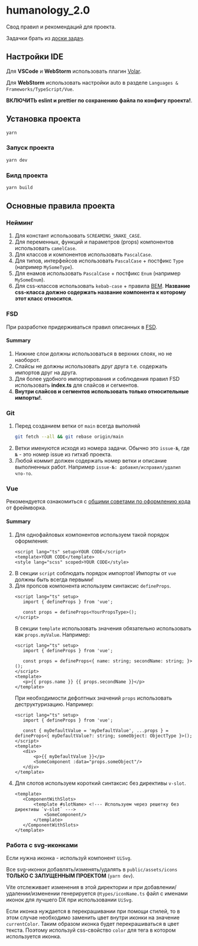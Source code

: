 # humanology_2.0

Свод правил и рекомендаций для проекта.

Задачки брать из [доски задач](https://github.com/users/ooonikpro/projects/6).

## Настройки IDE

Для **VSCode** и **WebStorm** использовать плагин [Volar](https://marketplace.visualstudio.com/items?itemName=Vue.volar).

Для **WebStorm** использовать настройки auto в разделе `Languages & Frameworks/TypeScript/Vue`.

**ВКЛЮЧИТЬ eslint и prettier по сохранению файла по конфигу проекта!**.

## Установка проекта

```sh
yarn
```

### Запуск проекта

```sh
yarn dev
```

### Билд проекта

```sh
yarn build
```

## Основные правила проекта

### Нейминг
1) Для констант использовать `SCREAMING_SNAKE_CASE`.
2) Для переменных, функций и параметров (props) компонентов использовать `camelCase`.
3) Для классов и компонентов использовать `PascalCase`.
4) Для типов, интерфейсов использовать `PascalCase` + постфикс `Type` (например `MySomeType`).
5) Для енамов использовать `PascalCase` + постфикс `Enum` (например `MySomeEnum`).
6) Для css-классов использовать `kebab-case` + правила [BEM](https://ru.bem.info/methodology/quick-start/). **Название css-класса должно содержать название компонента к которому этот класс относится.**

### FSD
При разработке придерживаться правил описанных в [FSD](https://feature-sliced.design/ru/docs/get-started/overview#concepts).
#### Summary
1) Нижние слои должны использоваться в верхних слоях, но не наоборот.
2) Слайсы не должны использовать друг друга т.е. содержать импортов друг на друга.
3) Для более удобного импортирования и соблюдения правил FSD использовать **index.ts** для слайсов и сегментов.
4) **Внутри слайсов и сегментов использовать только относительные импорты!**.

### Git
1) Перед созданием ветки от `main` всегда выполняй
    ```sh
    git fetch --all && git rebase origin/main
    ```
2) Ветки именуются исходя из номера задачи. Обычно это `issue-№`, где `№` - это номер issue из гитхаб проекта.
3) Любой коммит должен содержать номер ветки и описание выполненных работ. Например `issue-№: добавил/исправил/удалил что-то`.

### Vue
Рекомендуется ознакомиться с [общими советами по оформлению кода](https://ru.vuejs.org/style-guide/) от фреймворка.
#### Summary
1) Для однофайловых компонентов используем такой порядок оформления:
    ```vue
    <script lang="ts" setup>YOUR CODE</script>
    <template>YOUR CODE</template>
    <style lang="scss" scoped>YOUR CODE</style>
    ```
2) В секции `script` соблюдать порядок импортов! Импорты от `vue` должны быть всегда первыми!
3) Для пропсов компонента используем синтаксис `defineProps`.
    ```vue
   <script lang="ts" setup>
       import { defineProps } from 'vue';
    
       const props = defineProps<YourPropsType>();
   </script>
   ```
   В секции `template` использовать значения обязательно использовать как `props.myValue`. Например:
    ```vue
   <script lang="ts" setup>
       import { defineProps } from 'vue';
    
       const props = defineProps<{ name: string; secondName: string; }>();
   </script>
   <template>
       <p>{{ props.name }} {{ props.secondName }}</p>
   </template>
   ```
   При необходимости дефолтных значений `props` использовать деструктуризацию. Например:
    ```vue
   <script lang="ts" setup>
       import { defineProps } from 'vue';
    
       const { myDefaultValue = 'myDefaultValue', ...props } = defineProps<{ myDefaultValue?: string; someObject: ObjectType }>();
   </script>
   <template>
       <div>
           <p>{{ myDefaultValue }}</p> 
           <SomeComponent :data="props.someObject"/>
       </div>
   </template>
    ```
4) Для слотов используем короткий синтаксис без директивы `v-slot`.
    ```vue
   <template>
       <ComponentWithSlots>
           <template #slotName> <!--- Используем через решетку без директивы `v-slot` --->
               <SomeComponent/>
           </template>
       </ComponentWithSlots>
   </template>
    ```
### Работа с svg-иконками
Если нужна иконка - используй компонент `UiSvg`.

Все svg-иконки добавлять/изменять/удалять в `public/assets/icons` **ТОЛЬКО С ЗАПУЩЕННЫМ ПРОЕКТОМ** (`yarn dev`).

Vite отслеживает изменения в этой директории и при добавлении/удалении/изменении генерируется `@types/iconName.ts` файл с именами иконок для лучшего DX при использовании `UiSvg`.

Если иконка нуждается в перекрашивании при помощи стилей, то в этом случае необходимо заменить цвет внутри иконки на значение `currentColor`.
Таким образом иконка будет перекрашиваться в цвет текста. Поэтому используй css-свойство `color` для тега в котором используется иконка.
